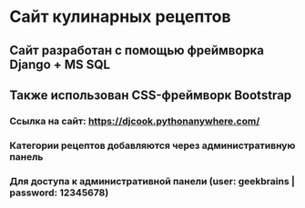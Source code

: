 # Сайт кулинарных рецептов  
## Сайт разработан с помощью фреймворка Django + MS SQL
## Также использован CSS-фреймворк Bootstrap
### Ссылка на сайт: https://djcook.pythonanywhere.com/
### Категории рецептов добавляются через административную панель 
### Для доступа к административной панели (user: geekbrains | password: 12345678)
